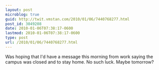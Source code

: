 ```yaml
---
layout: post
microblog: true
guid: http://twit.vmstan.com/2010/01/06/7440768277.html
post_id: 3049208
date: 2010-01-06T07:38:17-0600
lastmod: 2010-01-06T07:38:17-0600
type: post
url: /2010/01/06/7440768277.html
---
```

Was hoping that I'd have a message this morning from work saying the campus was closed and to stay home. No such luck. Maybe tomorrow?
